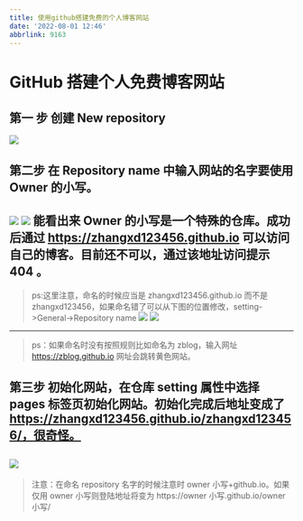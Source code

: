 ```yaml
---
title: 使用github搭建免费的个人博客网站
date: '2022-08-01 12:46'
abbrlink: 9163
---
```

# GitHub 搭建个人免费博客网站
## 第一 步 创建 New repository
![](http://ezblog.gnway.cc/i/2022/08/17/62fcf0769b779.jpeg)
## 第二步 在 Repository name 中输入网站的名字要使用 Owner 的小写。
![](http://ezblog.gnway.cc/i/2022/08/17/62fcf0be27891.png)
![](http://ezblog.gnway.cc/i/2022/08/17/62fcf1165ee16.png)
能看出来 Owner 的小写是一个特殊的仓库。成功后通过 https://zhangxd123456.github.io 可以访问自己的博客。目前还不可以，通过该地址访问提示 404 。
---
>ps:这里注意，命名的时候应当是 zhangxd123456.github.io 而不是 zhangxd123456，如果命名错了可以从下图的位置修改，setting->General->Repository name
![](http://ezblog.gnway.cc/i/2022/08/17/62fcf15e7e455.png)
![](http://ezblog.gnway.cc/i/2022/08/17/62fcf2c2a9705.png)
---
>ps：如果命名时没有按照规则比如命名为 zblog，输入网址 https://zblog.github.io 网址会跳转黄色网站。
## 第三步 初始化网站，在仓库 setting 属性中选择 pages 标签页初始化网站。初始化完成后地址变成了 https://zhangxd123456.github.io/zhangxd123456/，很奇怪。
![](http://ezblog.gnway.cc/i/2022/08/17/62fcf30809659.png)
---
>注意：在命名 repository 名字的时候注意时 owner 小写+github.io。如果仅用 owner 小写则登陆地址将变为 https://owner 小写.github.io/owner 小写/
